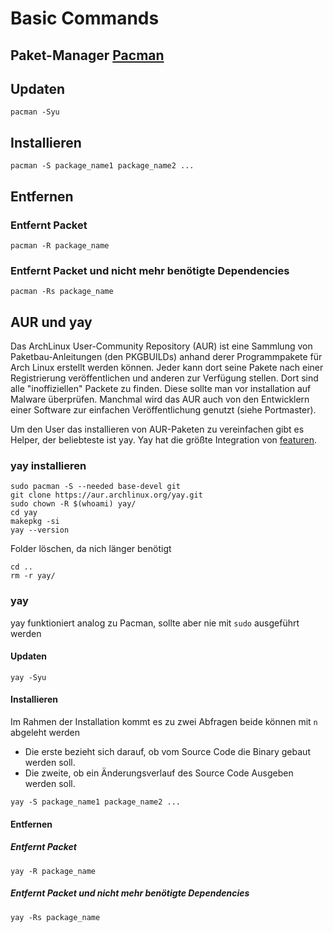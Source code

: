 # Basic Commands

## Paket-Manager [Pacman](https://wiki.archlinux.org/title/pacman)

## Updaten

````
pacman -Syu
````

## Installieren

````
pacman -S package_name1 package_name2 ...
````

## Entfernen

### Entfernt Packet
````
pacman -R package_name
````

### Entfernt Packet und nicht mehr benötigte Dependencies

````
pacman -Rs package_name
````
## AUR und yay

Das ArchLinux User-Community Repository (AUR) ist eine Sammlung von Paketbau-Anleitungen (den PKGBUILDs) anhand derer Programmpakete für Arch Linux erstellt werden können.
Jeder kann dort seine Pakete nach einer Registrierung veröffentlichen und anderen zur Verfügung stellen. Dort sind alle "inoffiziellen" Packete zu finden.
Diese sollte man vor installation auf Malware überprüfen. Manchmal wird das AUR auch von den Entwicklern einer Software zur einfachen Veröffentlichung genutzt (siehe Portmaster).

Um den User das installieren von AUR-Paketen zu vereinfachen gibt es Helper, der beliebteste ist yay. Yay hat die größte Integration von [featuren](https://wiki.archlinux.de/title/AUR_Hilfsprogramme#Aktive_Projekte).

### yay installieren

````
sudo pacman -S --needed base-devel git
git clone https://aur.archlinux.org/yay.git
sudo chown -R $(whoami) yay/
cd yay
makepkg -si
yay --version
````
Folder löschen, da nich länger benötigt
````
cd ..
rm -r yay/
````

### yay

yay funktioniert analog zu Pacman, sollte aber nie mit `sudo` ausgeführt werden

#### Updaten

````
yay -Syu
````

#### Installieren
Im Rahmen der Installation kommt es zu zwei Abfragen beide können mit `n` abgeleht werden
- Die erste bezieht sich darauf, ob vom Source Code die Binary gebaut werden soll.
- Die zweite, ob ein Änderungsverlauf des Source Code Ausgeben werden soll.

````
yay -S package_name1 package_name2 ...
````

#### Entfernen

##### Entfernt Packet
````
yay -R package_name
````

##### Entfernt Packet und nicht mehr benötigte Dependencies

````
yay -Rs package_name
````

